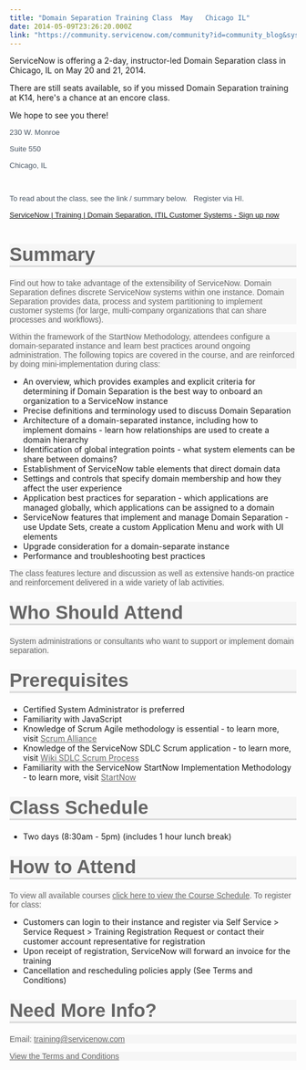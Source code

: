 ```yaml
---
title: "Domain Separation Training Class  May   Chicago IL"
date: 2014-05-09T23:26:20.000Z
link: "https://community.servicenow.com/community?id=community_blog&sys_id=98dc2665dbd0dbc01dcaf3231f96196c"
---
```

<p>ServiceNow is offering a 2-day, instructor-led Domain Separation class in Chicago, IL on May 20 and 21, 2014.   </p><p>There are still seats available, so if you missed Domain Separation training at K14, here's a chance at an encore class.   </p><p>We hope to see you there!</p><p></p><p><span style="color: #485563; font-family: Arial; font-size: 13px;">230 W. Monroe </span></p><p><span style="color: #485563; font-family: Arial; font-size: 13px;">Suite 550</span></p><p><span style="color: #485563; font-family: Arial; font-size: 13px;">Chicago, IL</span></p><p><span style="color: #485563; font-family: Arial; font-size: 13px;"><br/></span></p><p><span style="color: #485563; font-family: Arial; font-size: 13px;">To read about the class, see the link / summary below.   Register via HI.<br/></span></p><p><span style="color: #485563; font-family: Arial; font-size: 13px;"><a href="http://www.servicenow.com/services/training-and-certification/domain-separation.html" title="http://www.servicenow.com/services/training-and-certification/domain-separation.html">ServiceNow | Training | Domain Separation, ITIL Customer Systems - Sign up now</a></span></p><p><span style="color: #485563; font-family: Arial; font-size: 13px;"><br/></span></p><h3 style="margin-top: 10px; margin-bottom: 20px; border-bottom-style: solid; border-bottom-color: #dadada; font-family: omnes, 'Gotham Book', Helvetica, Arial, sans-serif; font-size: 33px; color: #666666; background-color: #f6f6f6;">Summary</h3><p style="font-family: Arial; font-size: 14px; color: #666666; background-color: #f6f6f6;">Find out how to take advantage of the extensibility of ServiceNow. Domain Separation defines discrete ServiceNow systems within one instance. Domain Separation provides data, process and system partitioning to implement customer systems (for large, multi-company organizations that can share processes and workflows).</p><p></p><p style="font-family: Arial; font-size: 14px; color: #666666; background-color: #f6f6f6;">Within the framework of the StartNow Methodology, attendees configure a domain-separated instance and learn best practices around ongoing administration. The following topics are covered in the course, and are reinforced by doing mini-implementation during class:</p><ul><li>An overview, which provides examples and explicit criteria for determining if Domain Separation is the best way to onboard an organization to a ServiceNow instance </li><li>Precise definitions and terminology used to discuss Domain Separation</li><li>Architecture of a domain-separated instance, including how to implement domains - learn how relationships are used to create a domain hierarchy</li><li>Identification of global integration points - what system elements can be share between domains?</li><li>Establishment of ServiceNow table elements that direct domain data</li><li>Settings and controls that specify domain membership and how they affect the user experience</li><li>Application best practices for separation - which applications are managed globally, which applications can be assigned to a domain</li><li>ServiceNow features that implement and manage Domain Separation - use Update Sets, create a custom Application Menu and work with UI elements</li><li>Upgrade consideration for a domain-separate instance</li><li>Performance and troubleshooting best practices</li></ul><p><span style="font-family: Arial; font-size: 14px; color: #666666; background-color: #f6f6f6;">The class features lecture and discussion as well as extensive hands-on practice and reinforcement delivered in a wide variety of lab activities.</span></p><h3 style="margin-top: 26px; margin-bottom: 20px; border-bottom-style: solid; border-bottom-color: #dadada; font-family: omnes, 'Gotham Book', Helvetica, Arial, sans-serif; font-size: 33px; color: #666666; background-color: #f6f6f6;">Who Should Attend</h3><p><span style="font-family: Arial; font-size: 14px; color: #666666; background-color: #f6f6f6;">System administrations or consultants who want to support or implement domain separation.</span></p><h3 style="margin-top: 26px; margin-bottom: 20px; border-bottom-style: solid; border-bottom-color: #dadada; font-family: omnes, 'Gotham Book', Helvetica, Arial, sans-serif; font-size: 33px; color: #666666; background-color: #f6f6f6;">Prerequisites</h3><ul><li>Certified System Administrator is preferred</li><li>Familiarity with JavaScript</li><li>Knowledge of Scrum Agile methodology is essential - to learn more, visit <a title="w.scrumalliance.org/" href="http://www.scrumalliance.org/" style="font-family: inherit; font-style: inherit; font-weight: inherit; font-size: 14px; color: #666666; text-decoration: underline;" target="_blank">Scrum Alliance</a></li><li>Knowledge of the ServiceNow SDLC Scrum application - to learn more, visit <a title="ki.servicenow.com/index.php?title=SDLC_Scrum_Process" href="http://wiki.servicenow.com/index.php?title=SDLC_Scrum_Process" style="font-family: inherit; font-style: inherit; font-weight: inherit; font-size: 14px; color: #666666; text-decoration: underline;" target="_blank">Wiki SDLC Scrum Process</a></li><li>Familiarity with the ServiceNow StartNow Implementation Methodology - to learn more, visit <a title="w.servicenow.com/services/startnow-methodology.html" href="http://www.servicenow.com/services/startnow-methodology.html" style="font-family: inherit; font-style: inherit; font-weight: inherit; font-size: 14px; color: #666666; text-decoration: underline;">StartNow</a></li></ul><h3 style="margin-top: 26px; margin-bottom: 20px; border-bottom-style: solid; border-bottom-color: #dadada; font-family: omnes, 'Gotham Book', Helvetica, Arial, sans-serif; font-size: 33px; color: #666666; background-color: #f6f6f6;">Class Schedule</h3><ul><li>Two days (8:30am - 5pm) (includes 1 hour lunch break)</li></ul><h3 style="margin-top: 26px; margin-bottom: 20px; border-bottom-style: solid; border-bottom-color: #dadada; font-family: omnes, 'Gotham Book', Helvetica, Arial, sans-serif; font-size: 33px; color: #666666; background-color: #f6f6f6;"><span style="font-family: inherit; font-style: inherit; font-size: 33px;">How to Attend</span></h3><p><span style="font-family: Arial; font-size: 14px; color: #666666; background-color: #f6f6f6;">To view all available courses <a title="i.service-now.com/sys_report_display.do?sysparm_report_id=ac4af25987d328c09a1cb3aeef434d43" href="https://hi.service-now.com/sys_report_display.do?sysparm_report_id=ac4af25987d328c09a1cb3aeef434d43" style="font-family: inherit; font-style: inherit; font-weight: inherit; font-size: 14px; color: #666666; text-decoration: underline;" target="_blank">click here to view the Course Schedule</a>.</span><span style="font-family: Arial; font-size: 14px; color: #666666; background-color: #f6f6f6;"> </span><span style="font-family: Arial; font-size: 14px; color: #666666; background-color: #f6f6f6;">To register for class:</span></p><ul><li>Customers can login to their instance and register via Self Service &gt; Service Request &gt; Training Registration Request or contact their customer account representative for registration</li><li>Upon receipt of registration, ServiceNow will forward an invoice for the training</li><li>Cancellation and rescheduling policies apply (See Terms and Conditions)</li></ul><h3 style="margin-top: 26px; margin-bottom: 20px; border-bottom-style: solid; border-bottom-color: #dadada; font-family: omnes, 'Gotham Book', Helvetica, Arial, sans-serif; font-size: 33px; color: #666666; background-color: #f6f6f6;">Need More Info?</h3><p style="font-family: Arial; font-size: 14px; color: #666666; background-color: #f6f6f6;">Email: <a title="aining@servicenow.com" href="mailto:training@servicenow.com" style="font-family: inherit; font-style: inherit; font-weight: inherit; font-size: 14px; color: #666666; text-decoration: underline;">training@servicenow.com</a></p><p></p><p style="font-family: Arial; font-size: 14px; color: #666666; background-color: #f6f6f6;"><a title="w.servicenow.com/schedules.html" href="http://www.servicenow.com/schedules.html" style="font-family: inherit; font-style: inherit; font-weight: inherit; font-size: 14px; color: #666666; text-decoration: underline;">View the Terms and Conditions</a></p>